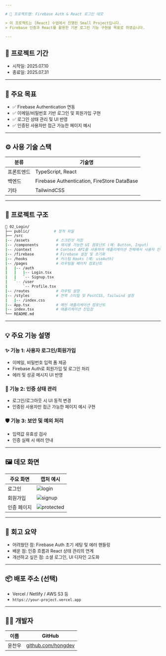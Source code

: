 ```yaml
---

# 📌 프로젝트명: Firebase Auth & React 로그인 데모

> 이 프로젝트는 [React] 수업에서 진행된 Small Project입니다.  
> Firebase 인증과 React를 활용한 기본 로그인 기능 구현을 목표로 하였습니다.

---
```


## 📆 프로젝트 기간

- 시작일: 2025.07.10
- 종료일: 2025.07.31

---

## 🎯 주요 목표

- ✅ Firebase Authentication 연동
- ✅ 이메일/비밀번호 기반 로그인 및 회원가입 구현
- ✅ 로그인 상태 관리 및 UI 반영
- ✅ 인증된 사용자만 접근 가능한 페이지 예시

---

## ⚙️ 사용 기술 스택

| 분류       | 기술명                                      |
| ---------- | ------------------------------------------- |
| 프론트엔드 | TypeScript, React                           |
| 백엔드     | Firebase Authentication, FireStore DataBase |
| 기타       | TailwindCSS                                 |

---

## 🧱 프로젝트 구조

```bash
📁 02_Login/
├── public/           # 정적 파일
├── /src
|-- /assets            # 스크린샷 저장
|-- /components        # 재사용 가능한 UI 컴포넌트 (예: Button, Input)
|-- /context           # Context API를 사용하여 애플리케이션 전체에서 사용자 인증 상태를 쉽게 공유하고 관리
|-- /firebase          # Firebase 설정 및 초기화
|-- /hooks             # 커스텀 Hooks (예: useAuth)
|-- /pages             # 라우팅될 페이지 컴포넌트
|   |-- /auth
|   |   |-- Login.tsx
|   |   `-- Signup.tsx
|   `-- /user
|       `-- Profile.tsx
|-- /routes            # 라우팅 설정
|-- /styles            # 전역 스타일 및 PostCSS, Tailwind 설정
|   |-- /index.css
|-- App.tsx            # 메인 애플리케이션 컴포넌트
|-- index.tsx          # 애플리케이션 진입점
└── README.md
```

---

## 💡 주요 기능 설명

### ✨ 기능 1: 사용자 로그인/회원가입

- 이메일, 비밀번호 입력 폼 제공
- Firebase Auth로 회원가입 및 로그인 처리
- 에러 및 성공 메시지 UI 반영

### 🔐 기능 2: 인증 상태 관리

- 로그인/로그아웃 시 UI 동적 변경
- 인증된 사용자만 접근 가능한 페이지 예시 구현

### 🛡️ 기능 3: 보안 및 예외 처리

- 입력값 유효성 검사
- 인증 실패 시 에러 안내

---

## 🖼️ 데모 화면

| 주요 화면   | 캡처 예시                            |
| ----------- | ------------------------------------ |
| 로그인      | ![login](./assets/login.png)         |
| 회원가입    | ![signup](./assets/signup.png)       |
| 인증 페이지 | ![protected](./assets/protected.png) |

---

## 🧠 회고 요약

- 어려웠던 점: Firebase Auth 초기 세팅 및 에러 핸들링
- 배운 점: 인증 흐름과 React 상태 관리의 연계
- 개선하고 싶은 점: 소셜 로그인, UI 디자인 고도화

---

## 📦 배포 주소 (선택)

- Vercel / Netlify / AWS S3 등
- `https://your-project.vercel.app`

---

## 🙋‍♀️ 개발자

| 이름   | GitHub                                              |
| ------ | --------------------------------------------------- |
| 윤찬우 | [github.com/hongdev](https://github.com/whobuythis) |
